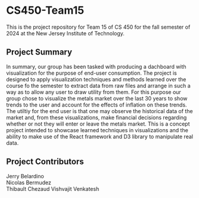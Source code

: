# CS450-Team15

This is the project repository for Team 15 of CS 450 for the fall semester of 2024 at the New Jersey Institute of Technology.

## Project Summary

In summary, our group has been tasked with producing a dachboard with visualization for the purpose of end-user consumption.
The project is designed to apply visualization techniques and methods learned over the course fo the semester to extract data from raw files and arrange in such a way as to allow any user to draw utility from them.
For this purpose our group chose to visualize the metals market over the last 30 years to show trends to the user and account for the effects of inflation on these trends.
The utiltiy for the end user is that one may observe the historical data of the market and, from these visualizations, make financial decisions regarding whether or not they will enter or leave the metals market.
This is a concept project intended to showcase learned techniques in visualizations and the ability to make use of the React framework and D3 library to manipulate real data.

## Project Contributors

Jerry Belardino  
Nicolas Bermudez  
Thibault Chezaud
Vishvajit Venkatesh
